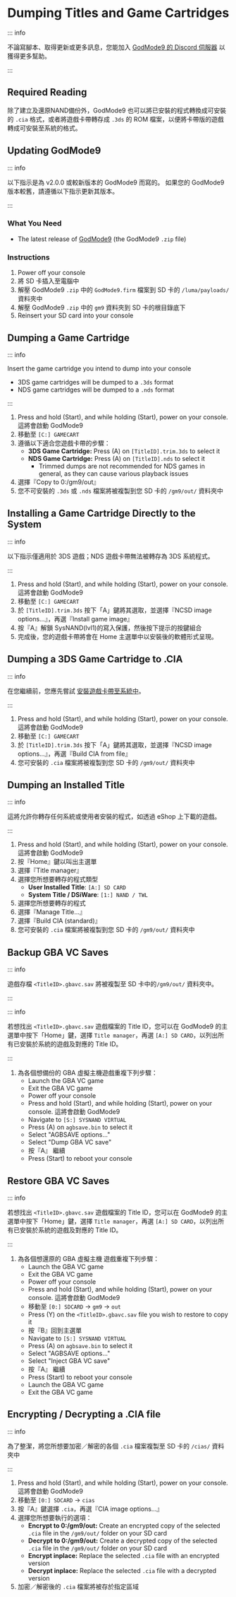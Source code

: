 # Dumping Titles and Game Cartridges

::: info

不論寫腳本、取得更新或更多訊息，您能加入 [GodMode9 的 Discord 伺服器](https://discord.gg/BRcbvtFxX4) 以獲得更多幫助。

:::

## Required Reading

除了建立及還原NAND備份外，GodMode9 也可以將已安裝的程式轉換成可安裝的 `.cia` 格式，或者將遊戲卡帶轉存成 `.3ds` 的 ROM 檔案，以便將卡帶版的遊戲轉成可安裝至系統的格式。

## Updating GodMode9

::: info

以下指示是為 v2.0.0 或較新版本的 GodMode9 而寫的。 如果您的 GodMode9 版本較舊，請遵循以下指示更新其版本。

:::

### What You Need

- The latest release of [GodMode9](https://github.com/d0k3/GodMode9/releases/latest) (the GodMode9 `.zip` file)

### Instructions

1. Power off your console
2. 將 SD 卡插入至電腦中
3. 解壓 GodMode9 `.zip` 中的 `GodMode9.firm` 檔案到 SD 卡的 `/luma/payloads/` 資料夾中
4. 解壓 GodMode9 `.zip` 中的 `gm9` 資料夾到 SD 卡的根目錄底下
5. Reinsert your SD card into your console

## Dumping a Game Cartridge

::: info

Insert the game cartridge you intend to dump into your console

- 3DS game cartridges will be dumped to a `.3ds` format
- NDS game cartridges will be dumped to a `.nds` format

:::

1. Press and hold (Start), and while holding (Start), power on your console. 這將會啟動 GodMode9
2. 移動至 `[C:] GAMECART`
3. 遵循以下適合您遊戲卡帶的步驟：
    - **3DS Game Cartridge:** Press (A) on `[TitleID].trim.3ds` to select it
    - **NDS Game Cartridge:** Press (A) on `[TitleID].nds` to select it
        - Trimmed dumps are not recommended for NDS games in general, as they can cause various playback issues
4. 選擇『Copy to 0:/gm9/out』
5. 您不可安裝的 `.3ds` 或 `.nds` 檔案將被複製到您 SD 卡的 `/gm9/out/` 資料夾中

## Installing a Game Cartridge Directly to the System

::: info

以下指示僅適用於 3DS 遊戲；NDS 遊戲卡帶無法被轉存為 3DS 系統程式。

:::

1. Press and hold (Start), and while holding (Start), power on your console. 這將會啟動 GodMode9
2. 移動至 `[C:] GAMECART`
3. 於 `[TitleID].trim.3ds` 按下「A」鍵將其選取，並選擇『NCSD image options...』，再選『Install game image』
4. 按『A』解鎖 SysNAND(lvl1)的寫入保護，然後按下提示的按鍵組合
5. 完成後，您的遊戲卡帶將會在 Home 主選單中以安裝後的軟體形式呈現。

## Dumping a 3DS Game Cartridge to .CIA

::: info

在您繼續前，您應先嘗試 [安裝遊戲卡帶至系統中](#installing-a-game-cartridge-directly-to-the-system)。

:::

1. Press and hold (Start), and while holding (Start), power on your console. 這將會啟動 GodMode9
2. 移動至 `[C:] GAMECART`
3. 於 `[TitleID].trim.3ds` 按下「A」鍵將其選取，並選擇『NCSD image options...』，再選『Build CIA from file』
4. 您可安裝的 `.cia` 檔案將被複製到您 SD 卡的 `/gm9/out/` 資料夾中

## Dumping an Installed Title

::: info

這將允許你轉存任何系統或使用者安裝的程式，如透過 eShop 上下載的遊戲。

:::

1. Press and hold (Start), and while holding (Start), power on your console. 這將會啟動 GodMode9
2. 按『Home』鍵以叫出主選單
3. 選擇『Title manager』
4. 選擇您所想要轉存的程式類型
    - **User Installed Title**: `[A:] SD CARD`
    - **System Title / DSiWare**: `[1:] NAND / TWL`
5. 選擇您所想要轉存的程式
6. 選擇『Manage Title...』
7. 選擇『Build CIA (standard)』
8. 您可安裝的 `.cia` 檔案將被複製到您 SD 卡的 `/gm9/out/` 資料夾中

## Backup GBA VC Saves

::: info

遊戲存檔 `<TitleID>.gbavc.sav` 將被複製至 SD 卡中的`/gm9/out/` 資料夾中。

:::

::: info

若想找出 `<TitleID>.gbavc.sav` 遊戲檔案的 Title ID，您可以在 GodMode9 的主選單中按下「Home」鍵，選擇 `Title manager`，再選 `[A:] SD CARD`，以列出所有已安裝於系統的遊戲及對應的 Title ID。

:::

1. 為各個想備份的 GBA 虛擬主機遊戲重複下列步驟：
    - Launch the GBA VC game
    - Exit the GBA VC game
    - Power off your console
    - Press and hold (Start), and while holding (Start), power on your console. 這將會啟動 GodMode9
    - Navigate to `[S:] SYSNAND VIRTUAL`
    - Press (A) on `agbsave.bin` to select it
    - Select "AGBSAVE options..."
    - Select "Dump GBA VC save"
    - 按『A』 繼續
    - Press (Start) to reboot your console

## Restore GBA VC Saves

::: info

若想找出 `<TitleID>.gbavc.sav` 遊戲檔案的 Title ID，您可以在 GodMode9 的主選單中按下「Home」鍵，選擇 `Title manager`，再選 `[A:] SD CARD`，以列出所有已安裝於系統的遊戲及對應的 Title ID。

:::

1. 為各個想還原的 GBA 虛擬主機 遊戲重複下列步驟：
    - Launch the GBA VC game
    - Exit the GBA VC game
    - Power off your console
    - Press and hold (Start), and while holding (Start), power on your console. 這將會啟動 GodMode9
    - 移動至 `[0:] SDCARD` -> `gm9` -> `out`
    - Press (Y) on the `<TitleID>.gbavc.sav` file you wish to restore to copy it
    - 按『B』回到主選單
    - Navigate to `[S:] SYSNAND VIRTUAL`
    - Press (A) on `agbsave.bin` to select it
    - Select "AGBSAVE options..."
    - Select "Inject GBA VC save"
    - 按『A』 繼續
    - Press (Start) to reboot your console
    - Launch the GBA VC game
    - Exit the GBA VC game

## Encrypting / Decrypting a .CIA file

::: info

為了整潔，將您所想要加密／解密的各個 `.cia` 檔案複製至 SD 卡的 `/cias/` 資料夾中

:::

1. Press and hold (Start), and while holding (Start), power on your console. 這將會啟動 GodMode9
2. 移動至 `[0:] SDCARD` -> `cias`
3. 按『A』鍵選擇 `.cia`，再選『CIA image options...』
4. 選擇您所想要執行的選項：
    - **Encrypt to 0:/gm9/out:** Create an encrypted copy of the selected `.cia` file in the `/gm9/out/` folder on your SD card
    - **Decrypt to 0:/gm9/out:** Create a decrypted copy of the selected `.cia` file in the `/gm9/out/` folder on your SD card
    - **Encrypt inplace:** Replace the selected `.cia` file with an encrypted version
    - **Decrypt inplace:** Replace the selected `.cia` file with a decrypted version
5. 加密／解密後的 `.cia` 檔案將被存於指定區域

